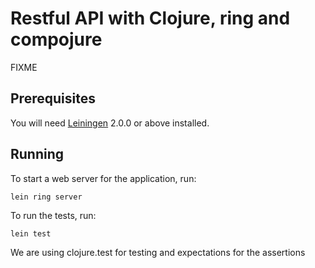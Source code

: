 # Restful API with Clojure, ring and compojure

FIXME

## Prerequisites

You will need [Leiningen][] 2.0.0 or above installed.

[leiningen]: https://github.com/technomancy/leiningen

## Running

To start a web server for the application, run:

    lein ring server

To run the tests, run:

    lein test
    
We are using clojure.test for testing and expectations for the assertions
